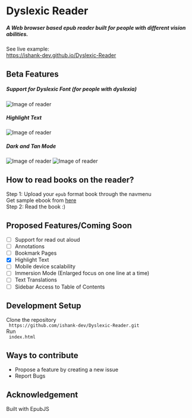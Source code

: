 # Dyslexic Reader
##### A Web browser based epub reader built for people with different vision abilities.
See live example:<br>
https://ishank-dev.github.io/Dyslexic-Reader<br>
## Beta Features
##### Support for Dyslexic Font (for people with dyslexia)
![Image of reader](https://github.com/ishank-dev/epub-reader/blob/master/docs/1.png)
##### Highlight Text
![Image of reader](https://github.com/ishank-dev/epub-reader/blob/master/docs/3.png)
##### Dark and Tan Mode
![Image of reader](https://github.com/ishank-dev/epub-reader/blob/master/docs/5.png)
![Image of reader](https://github.com/ishank-dev/epub-reader/blob/master/docs/4.png)

## How to read books on the reader?
Step 1: Upload your ``epub`` format book through the navmenu<br>
Get sample ebook from [here](https://www.gutenberg.org/ebooks/1342.epub.noimages?session_id=ce612f3267d1f8574d03b4ba89b783d578118854)<br>
Step 2: Read the book :)

## Proposed Features/Coming Soon
- [ ] Support for read out aloud
- [ ] Annotations
- [ ] Bookmark Pages
- [x] Highlight Text
- [ ] Mobile device scalability
- [ ] Immersion Mode (Enlarged focus on one line at a time) 
- [ ] Text Translations
- [ ] Sidebar Access to Table of Contents

## Development Setup
Clone the repository<br>
`` https://github.com/ishank-dev/Dyslexic-Reader.git``<br>
Run <br>
`` index.html``

## Ways to contribute
- Propose a feature by creating a new issue
- Report Bugs
## Acknowledgement 
Built with EpubJS




